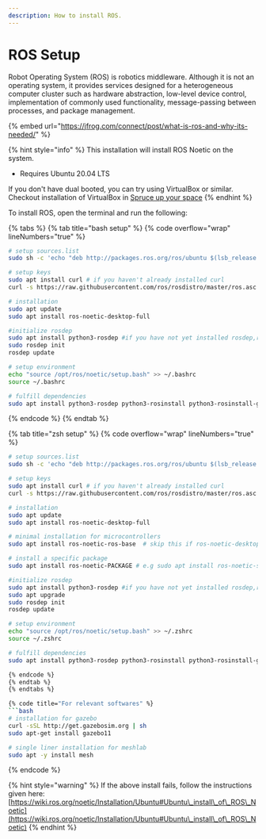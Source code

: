 ```yaml
---
description: How to install ROS.
---
```


# ROS Setup

Robot Operating System (ROS) is robotics middleware. Although it is not an operating system, it provides services designed for a heterogeneous computer cluster such as hardware abstraction, low-level device control, implementation of commonly used functionality, message-passing between processes, and package management.

{% embed url="https://jfrog.com/connect/post/what-is-ros-and-why-its-needed/" %}

{% hint style="info" %}
This installation will install ROS Noetic on the system.

* Requires Ubuntu 20.04 LTS

If you don't have dual booted, you can try using VirtualBox or similar. Checkout installation of VirtualBox in [Spruce up your space](spruce-up-your-space.md)
{% endhint %}

To install ROS, open the terminal and run the following:

{% tabs %}
{% tab title="bash setup" %}
{% code overflow="wrap" lineNumbers="true" %}
````bash
# setup sources.list
sudo sh -c 'echo "deb http://packages.ros.org/ros/ubuntu $(lsb_release -sc) main" > /etc/apt/sources.list.d/ros-latest.list'

# setup keys
sudo apt install curl # if you haven't already installed curl
curl -s https://raw.githubusercontent.com/ros/rosdistro/master/ros.asc | sudo apt-key add -

# installation
sudo apt update
sudo apt install ros-noetic-desktop-full

#initialize rosdep
sudo apt install python3-rosdep #if you have not yet installed rosdep,run this line otherwise skip
sudo rosdep init
rosdep update

# setup environment
echo "source /opt/ros/noetic/setup.bash" >> ~/.bashrc
source ~/.bashrc

# fulfill dependencies
sudo apt install python3-rosdep python3-rosinstall python3-rosinstall-generator python3-wstool build-essential  ```
````
{% endcode %}
{% endtab %}

{% tab title="zsh setup" %}
{% code overflow="wrap" lineNumbers="true" %}
```bash
# setup sources.list
sudo sh -c 'echo "deb http://packages.ros.org/ros/ubuntu $(lsb_release -sc) main" > /etc/apt/sources.list.d/ros-latest.list'

# setup keys
sudo apt install curl # if you haven't already installed curl
curl -s https://raw.githubusercontent.com/ros/rosdistro/master/ros.asc | sudo apt-key add -

# installation
sudo apt update
sudo apt install ros-noetic-desktop-full

# minimal installation for microcontrollers 
sudo apt install ros-noetic-ros-base  # skip this if ros-noetic-desktop version is being installed

# install a specific package
sudo apt install ros-noetic-PACKAGE # e.g sudo apt install ros-noetic-slam-gmapping

#initialize rosdep
sudo apt install python3-rosdep #if you have not yet installed rosdep,run this line otherwise skip
sudo apt upgrade
sudo rosdep init
rosdep update

# setup environment
echo "source /opt/ros/noetic/setup.bash" >> ~/.zshrc
source ~/.zshrc

# fulfill dependencies
sudo apt install python3-rosdep python3-rosinstall python3-rosinstall-generator python3-wstool build-essential

{% endcode %}
{% endtab %}
{% endtabs %}

{% code title="For relevant softwares" %}
```bash
# installation for gazebo
curl -sSL http://get.gazebosim.org | sh
sudo apt-get install gazebo11

# single liner installation for meshlab
sudo apt -y install mesh
```
{% endcode %}

{% hint style="warning" %}
If the above install fails, follow the instructions given here:\
[https://wiki.ros.org/noetic/Installation/Ubuntu#Ubuntu\_install\_of\_ROS\_Noetic](https://wiki.ros.org/noetic/Installation/Ubuntu#Ubuntu\_install\_of\_ROS\_Noetic)
{% endhint %}
